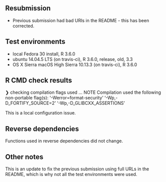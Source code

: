 ## Resubmission

* Previous submission had bad URIs in the README - this has been corrected.

## Test environments
* local Fedora 30 install, R 3.6.0
* ubuntu 14.04.5 LTS (on travis-ci), R 3.6.0, release, old, 3.3
* OS X Sierra macOS High Sierra 10.13.3 (on travis-ci), R 3.6.0 



## R CMD check results

❯ checking compilation flags used ... NOTE
  Compilation used the following non-portable flag(s):
    ‘-Werror=format-security’ ‘-Wp,-D_FORTIFY_SOURCE=2’
    ‘-Wp,-D_GLIBCXX_ASSERTIONS’

This is a local configuration issue.


## Reverse dependencies

Functions used in reverse dependencies did not change.

## Other notes

This is an update to fix the previous submission using full URLs in the README,
which is why not all the test environments were used.
